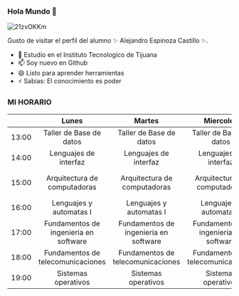 ### Hola Mundo 👋

![21zvOKKm](https://user-images.githubusercontent.com/79483964/109365490-26448280-7846-11eb-88dc-8c7f15531233.gif)

Gusto de visitar el perfil del alumno ✨ Alejandro Espinoza Castillo ✨.

- 🔭 Estudio en el Instituto Tecnologico de Tijuana
- 📫 Soy nuevo en Github
- 😄 Listo para aprender herramientas
- ⚡ Sabias: El conocimiento es poder

### MI HORARIO

|       |                 Lunes                 |                 Martes                |               Miercoles               |                 Jueves                |            Viernes           |
|-------|:-------------------------------------:|:-------------------------------------:|:-------------------------------------:|:-------------------------------------:|:----------------------------:|
| 13:00 |        Taller de Base de datos        |        Taller de Base de datos        |        Taller de Base de datos        |        Taller de Base de datos        |                              |
| 14:00 |         Lenguajes de interfaz         |         Lenguajes de interfaz         |         Lenguajes de interfaz         |         Lenguajes de interfaz         |                              |
| 15:00 |      Arquitectura de computadoras     |      Arquitectura de computadoras     |      Arquitectura de computadoras     |      Arquitectura de computadoras     | Arquitectura de computadoras |
| 16:00 |        Lenguajes y automatas I        |        Lenguajes y automatas I        |        Lenguajes y automatas I        |        Lenguajes y automatas I        |    Lenguajes y automatas I   |
| 17:00 | Fundamentos de ingenieria en software | Fundamentos de ingenieria en software | Fundamentos de ingenieria en software | Fundamentos de ingenieria en software |                              |
| 18:00 |   Fundamentos de telecomunicaciones   |   Fundamentos de telecomunicaciones   |   Fundamentos de telecomunicaciones   |   Fundamentos de telecomunicaciones   |                              |
| 19:00 |          Sistemas operativos          |          Sistemas operativos          |          Sistemas operativos          |          Sistemas operativos          |                              |

